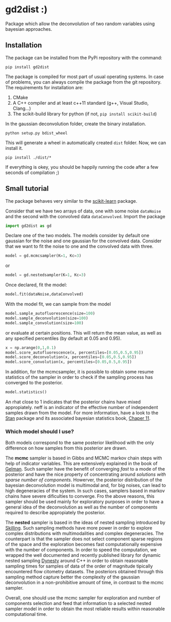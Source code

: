 # gd2dist :)

Package which allow the deconvolution of two random variables using bayesian approaches.

## Installation

The package can be installed from the PyPi repository with the command:

```shell
pip install gd2dist
```

The package is compiled for most part of usual operating systems. In case of problems, you can always compile the package from the git repository. The requirements for installation are:
 1. CMake
 2. A C++ compiler and at least c++11 standard (g++, Visual Studio, Clang...)
 3. The scikit-build library for python (if not, `pip install scikit-build`)

In the gaussian deconvolution folder, create the binary installation.

```shell
python setup.py bdist_wheel
```

This will generate a wheel in automatically created `dist` folder. Now, we can install it.

```shell
pip install ./dist/*
```

If everything is okey, you should be happily running the code after a few seconds of compilation ;)

## Small tutorial

The package behaves very similar to the [scikit-learn](https://scikit-learn.org/) package.

Consider that we have two arrays of data, one with some noise `dataNoise` and the second with the convolved data `dataConvolved`.
Import the package

```python
import gd2dist as gd
```

Declare one of the two models. The models consider by default one gaussian for the noise and one gaussian for the convolved data. Consider that we want to fit the noise to one and the convolved data with three.

```python
model = gd.mcmcsampler(K=1, Kc=3)
```
or

```python
model = gd.nestedsampler(K=1, Kc=3)
```

Once declared, fit the model:

```python
model.fit(dataNoise,dataConvolved)
```

With the model fit, we can sample from the model

```python
model.sample_autofluorescence(size=100)
model.sample_deconvolution(size=100)
model.sample_convolution(size=100)
```

or evaluate at certain positions. This will return the mean value, as well as any specified percentiles (by default at 0.05 and 0.95).

```python
x = np.arange(0,1,0.1)
model.score_autofluorescence(x, percentiles=[0.05,0.5,0.95])
model.score_deconvolution(x, percentiles=[0.05,0.5,0.95])
model.score_convolution(x, percentiles=[0.05,0.5,0.95])
```

In addition, for the mcmcsampler, it is possible to obtain some resume statistics of the sampler in order to check if the sampling process has converged to the posterior.

```python
model.statistics()
```

An rhat close to 1 indicates that the posterior chains have mixed appropiately. neff is an indicator of the effective number of independent samples drawn from the model. For more information, have a look to the [Stan](https://mc-stan.org/) package and its associated bayesian statistics book, [Chaper 11](http://www.stat.columbia.edu/~gelman/book/).

### Which model should I use?

Both models correspond to the same posterior likelihood with the only difference on how samples from this posterior are drawn. 

The **mcmc** sampler is based in Gibbs and MCMC markov chain steps with help of indicator variables. This are extensively explained in the book of [Gelman](http://www.stat.columbia.edu/~gelman/book/). Such sampler have the benefit of converging *fast* to a mode of the posterior and have the nice property of concentrating around *solutions with sparse number of components*. Howerver, the posterior distribution of the bayesian deconvolution model is multimodal and, for big noises, can lead to high degeneracies of the system. In such cases, samplers based in markov chains have severe dificulties to converge. Fro the above reasons, this sampler should be used mainly for exploratory purposes in order to have a general idea of the deconvolution as well as the number of components required to describe appropiately the posterior.

The **nested** sampler is based in the ideas of nested sampling introduced by [Skilling](https://projecteuclid.org/euclid.ba/1340370944). Such sampling methods have more power in order to explore complex distributions with multimodalities and complex degeneracies. The counterpart is that the sampler does not select component sparse regions of the space and the exploration becomes fast computationally expensive with the number of components. In order to speed the computation, we wrapped the well documented and recently published library for dynamic nested sampling [Dynesty](https://dynesty.readthedocs.io/en/latest/) around C++ in order to obtain reasonable sampling times for samples of data of the order of magnitude tipically encountered flow citometry datasets. The posteriors obtained through this sampling method capture better the complexity of the gaussian deconvolution in a non-prohibitive amount of time, in contrast to the mcmc sampler.

Overall, one should use the mcmc sampler for exploration and number of components selection and feed that information to a selected nested sampler model in order to obtain the most reliable results within reasonable computational time.